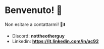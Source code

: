 # Benvenuto! 🎤 

Non esitare a contattarmi! 🤝⬇️
- Discord: **nottheotherguy**
- Linkedin: **https://it.linkedin.com/in/ac92**
